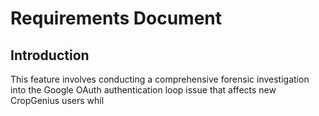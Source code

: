 # Requirements Document

## Introduction

This feature involves conducting a comprehensive forensic investigation into the Google OAuth authentication loop issue that affects new CropGenius users whil